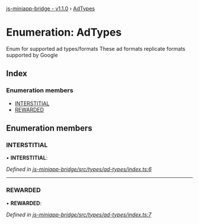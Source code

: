 [js-miniapp-bridge - v1.1.0](../README.md) › [AdTypes](adtypes.md)

# Enumeration: AdTypes

Enum for supported ad types/formats
These ad formats replicate formats supported by Google

## Index

### Enumeration members

* [INTERSTITIAL](adtypes.md#interstitial)
* [REWARDED](adtypes.md#rewarded)

## Enumeration members

###  INTERSTITIAL

• **INTERSTITIAL**:

*Defined in [js-miniapp-bridge/src/types/ad-types/index.ts:6](https://github.com/rakutentech/js-miniapp/blob/b2a8f8e/js-miniapp-bridge/src/types/ad-types/index.ts#L6)*

___

###  REWARDED

• **REWARDED**:

*Defined in [js-miniapp-bridge/src/types/ad-types/index.ts:7](https://github.com/rakutentech/js-miniapp/blob/b2a8f8e/js-miniapp-bridge/src/types/ad-types/index.ts#L7)*
